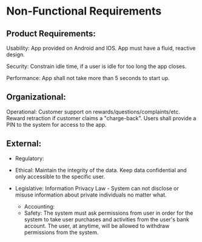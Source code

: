 # Non-Functional Requirements

## Product Requirements:
  Usability: App provided on Android and IOS.
             App must have a fluid, reactive design.
             
  Security: Constrain idle time, if a user is idle for too long the app closes.
  
  Performance: App shall not take more than 5 seconds to start up.
  
## Organizational:
  Operational: Customer support on rewards/questions/complaints/etc.
               Reward retraction if customer claims a "charge-back".
               Users shall provide a PIN to the system for access to the app.
               

## External:
 * Regulatory: 
 
 * Ethical: Maintain the integrity of the data. Keep data confidential and only accessible to the specific user.
 
 * Legislative: Information Privacy Law - System can not disclose or misuse information about private individuals no matter what. 
   * Accounting: 
   * Safety: The system must ask permissions from user in order for the system to take user purchases and activities from the user's              bank account.
             The user, at anytime, will be allowed to withdraw permissions from the system. 
